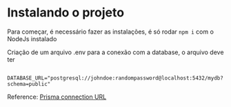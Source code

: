 # Instalando o projeto

Para começar, é necessário fazer as instalações, é só rodar `npm i` com o NodeJs instalado


Criação de um arquivo .env para a conexão com a database, o arquivo deve ter
```
    DATABASE_URL="postgresql://johndoe:randompassword@localhost:5432/mydb?schema=public"
```
Reference: [Prisma connection URL](https://www.prisma.io/docs/reference/database-reference/connection-urls)
